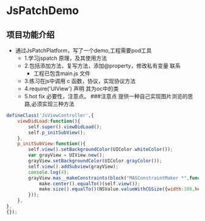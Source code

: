 JsPatchDemo  
====
 
项目功能介绍
--------
* 通过JsPatchPlatform，写了一个demo,工程需要pod工具
  * 1.学习jspatch 原理，及其使用方法
  * 2.包括添加方法，复写方法，添加@property，修改私有变量 联系
    * 工程已包含main.js 文件
  * 3.练习在js中调用 c 函数，协议，实现协议方法
  * 4.require('UIView') 声明 其为oc中的类
  * 5.hot fix 必要性，注意点。
###注意点
提供一种自己实现图片浏览的思路,必须实现三种方法
```js 
defineClass('JsViewController',{
	viewDidLoad:function(){
		self.super().viewDidLoad();
		self.p_initSubView();
	},
	p_initSubView:function(){
		self.view().setBackgroundColor(UIColor.whiteColor());
		var grayView = UIView.new();
		grayView.setBackgroundColor(UIColor.grayColor());
		self.view().addSubview(grayView);
		console.log(4);
		grayView.mas__makeConstraints(block("MASConstraintMaker *",function(make){
			make.center().equalTo()(self.view());
			make.size().equalTo()(NSValue.valueWithCGSize({width:100,height:200}));
		}));
	},
},
{});

